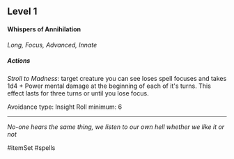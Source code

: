 ## Level 1
#### Whispers of Annihilation
*Long, Focus, Advanced, Innate*

##### Actions

*Stroll to Madness:* target creature you can see loses spell focuses and takes 1d4 + Power mental damage at the beginning of each of it's turns. This effect lasts for three turns or until you lose focus.

Avoidance type: Insight
Roll minimum: 6

---
*No-one hears the same thing, we listen to our own hell whether we like it or not*

#itemSet #spells